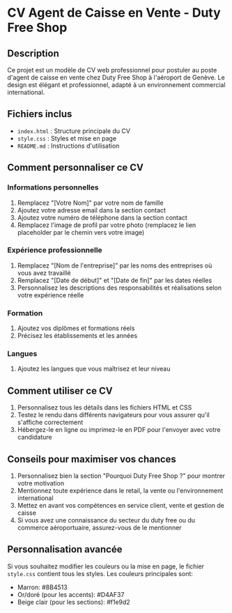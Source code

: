 # CV Agent de Caisse en Vente - Duty Free Shop

## Description
Ce projet est un modèle de CV web professionnel pour postuler au poste d'agent de caisse en vente chez Duty Free Shop à l'aéroport de Genève. Le design est élégant et professionnel, adapté à un environnement commercial international.

## Fichiers inclus
- `index.html` : Structure principale du CV
- `style.css` : Styles et mise en page
- `README.md` : Instructions d'utilisation

## Comment personnaliser ce CV

### Informations personnelles
1. Remplacez "[Votre Nom]" par votre nom de famille
2. Ajoutez votre adresse email dans la section contact
3. Ajoutez votre numéro de téléphone dans la section contact
4. Remplacez l'image de profil par votre photo (remplacez le lien placeholder par le chemin vers votre image)

### Expérience professionnelle
1. Remplacez "[Nom de l'entreprise]" par les noms des entreprises où vous avez travaillé
2. Remplacez "[Date de début]" et "[Date de fin]" par les dates réelles
3. Personnalisez les descriptions des responsabilités et réalisations selon votre expérience réelle

### Formation
1. Ajoutez vos diplômes et formations réels
2. Précisez les établissements et les années

### Langues
1. Ajoutez les langues que vous maîtrisez et leur niveau

## Comment utiliser ce CV
1. Personnalisez tous les détails dans les fichiers HTML et CSS
2. Testez le rendu dans différents navigateurs pour vous assurer qu'il s'affiche correctement
3. Hébergez-le en ligne ou imprimez-le en PDF pour l'envoyer avec votre candidature

## Conseils pour maximiser vos chances
1. Personnalisez bien la section "Pourquoi Duty Free Shop ?" pour montrer votre motivation
2. Mentionnez toute expérience dans le retail, la vente ou l'environnement international
3. Mettez en avant vos compétences en service client, vente et gestion de caisse
4. Si vous avez une connaissance du secteur du duty free ou du commerce aéroportuaire, assurez-vous de le mentionner

## Personnalisation avancée
Si vous souhaitez modifier les couleurs ou la mise en page, le fichier `style.css` contient tous les styles. Les couleurs principales sont:
- Marron: #8B4513
- Or/doré (pour les accents): #D4AF37
- Beige clair (pour les sections): #f1e9d2 
